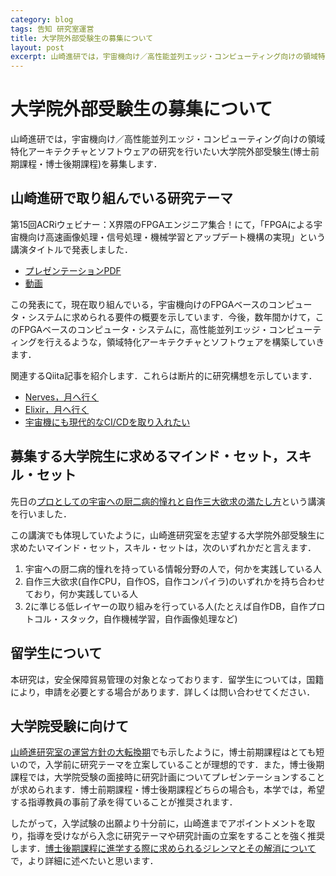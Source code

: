 ```yaml
---
category: blog
tags: 告知 研究室運営
title: 大学院外部受験生の募集について
layout: post
excerpt: 山崎進研では，宇宙機向け／高性能並列エッジ・コンピューティング向けの領域特化アーキテクチャとソフトウェアの研究を行いたい大学院生(博士前期課程・博士後期課程)を募集します．
---
```

# 大学院外部受験生の募集について

山崎進研では，宇宙機向け／高性能並列エッジ・コンピューティング向けの領域特化アーキテクチャとソフトウェアの研究を行いたい大学院外部受験生(博士前期課程・博士後期課程)を募集します．

## 山崎進研で取り組んでいる研究テーマ

第15回ACRiウェビナー：X界隈のFPGAエンジニア集合！にて，「FPGAによる宇宙機向け高速画像処理・信号処理・機械学習とアップデート機構の実現」という講演タイトルで発表しました．

* [プレゼンテーションPDF](https://researchmap.jp/zacky1972/misc/44302303)
* [動画](https://www.youtube.com/live/d1o-pCeE0zw?si=jAehQvvLRCWiPg-A&t=4877)

この発表にて，現在取り組んでいる，宇宙機向けのFPGAベースのコンピュータ・システムに求められる要件の概要を示しています．今後，数年間かけて，このFPGAベースのコンピュータ・システムに，高性能並列エッジ・コンピューティングを行えるような，領域特化アーキテクチャとソフトウェアを構築していきます．

関連するQiita記事を紹介します．これらは断片的に研究構想を示しています．

* [Nerves，月へ行く](https://qiita.com/zacky1972/items/b9bde6aa6724960340ab)
* [Elixir，月へ行く](https://qiita.com/zacky1972/items/2f2ff987072a0268652b)
* [宇宙機にも現代的なCI/CDを取り入れたい](https://qiita.com/zacky1972/items/80fb9aa1b5bf3641f0a5)

## 募集する大学院生に求めるマインド・セット，スキル・セット

先日の[プロとしての宇宙への厨二病的憧れと自作三大欲求の満たし方](https://zacky1972.github.io/blog/2023/12/19/space.html)という講演を行いました．

この講演でも体現していたように，山崎進研究室を志望する大学院外部受験生に求めたいマインド・セット，スキル・セットは，次のいずれかだと言えます．

1. 宇宙への厨二病的憧れを持っている情報分野の人で，何かを実践している人
2. 自作三大欲求(自作CPU，自作OS，自作コンパイラ)のいずれかを持ち合わせており，何か実践している人
3. 2に準じる低レイヤーの取り組みを行っている人(たとえば自作DB，自作プロトコル・スタック，自作機械学習，自作画像処理など)

## 留学生について

本研究は，安全保障貿易管理の対象となっております．留学生については，国籍により，申請を必要とする場合があります．詳しくは問い合わせてください．

## 大学院受験に向けて

[山崎進研究室の運営方針の大転換期](https://zacky1972.github.io/blog/2024/01/01/policy-of-zackylab.html)でも示したように，博士前期課程はとても短いので，入学前に研究テーマを立案していることが理想的です．また，博士後期課程では，大学院受験の面接時に研究計画についてプレゼンテーションすることが求められます．博士前期課程・博士後期課程どちらの場合も，本学では，希望する指導教員の事前了承を得ていることが推奨されます．

したがって，入学試験の出願より十分前に，山崎進までアポイントメントを取り，指導を受けながら入念に研究テーマや研究計画の立案をすることを強く推奨します．[博士後期課程に進学する際に求められるジレンマとその解消について](https://zacky1972.github.io/blog/2024/01/03/issue-of-doctoral-course-students.html)で，より詳細に述べたいと思います．




